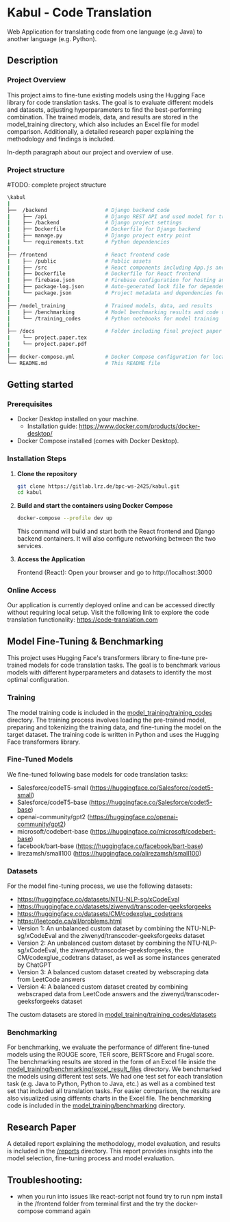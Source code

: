 # Kabul - Code Translation

Web Application for translating code from one language (e.g Java) to another language (e.g. Python).

## Description

### Project Overview
This project aims to fine-tune existing models using the Hugging Face library for code translation tasks. The goal is to evaluate different models and datasets, adjusting hyperparameters to find the best-performing combination. The trained models, data, and results are stored in the model_training directory, which also includes an Excel file for model comparison. Additionally, a detailed research paper explaining the methodology and findings is included.

In-depth paragraph about our project and overview of use. 

### Project structure
#TODO: complete project structure
```Bash
\kabul
|
├──  /backend                   # Django backend code
|    ├── /api                   # Django REST API and used model for translation           
|    ├── /backend               # Django project settings  
|    ├── Dockerfile             # Dockerfile for Django backend
|    ├── manage.py              # Django project entry point
|    └── requirements.txt       # Python dependencies
|
├── /frontend                   # React frontend code    
|    ├── /public                # Public assets
|    ├── /src                   # React components including App.js and App.css for the UI
|    ├── Dockerfile             # Dockerfile for React frontend
|    ├── firebase.json          # Firebase configuration for hosting and rewrites 
|    ├── package-log.json       # Auto-generated lock file for dependencies, ensures consistent installs
|    └── package.json           # Project metadata and dependencies for the React frontend
|
├── /model_training             # Trained models, data, and results
|    ├── /benchmarking          # Model benchmarking results and code used for evaluation    
|    └── /training_codes        # Python notebooks for model training
|  
├── /docs                       # Folder including final project paper
|    └── project.paper.tex
|    └── project.paper.pdf 
|    
├── docker-compose.yml          # Docker Compose configuration for local setup
└── README.md                   # This README file
```

## Getting started

### Prerequisites
- Docker Desktop installed on your machine.
  - Installation guide: https://www.docker.com/products/docker-desktop/ 
- Docker Compose installed (comes with Docker Desktop).

### Installation Steps
1. **Clone the repository**
    ```bash
    git clone https://gitlab.lrz.de/bpc-ws-2425/kabul.git
    cd kabul
    ```

2. **Build and start the containers using Docker Compose**
    ```bash
    docker-compose --profile dev up
    ```
    This command will build and start both the React frontend and Django backend containers. It will also configure networking between the two services.

3. **Access the Application**
    
    Frontend (React): Open your browser and go to http://localhost:3000

### Online Access
Our application is currently deployed online and can be accessed directly without requiring local setup.
Visit the following link to explore the code translation functionality: https://code-translation.com

## Model Fine-Tuning & Benchmarking

This project uses Hugging Face's transformers library to fine-tune pre-trained models for code translation tasks. The goal is to benchmark various models with different hyperparameters and datasets to identify the most optimal configuration.

### Training
The model training code is included in the [model_training/training_codes](https://gitlab.lrz.de/bpc-ws-2425/kabul/-/tree/main/model_training/training_codes) directory. The training process involves loading the pre-trained model, preparing and tokenizing the training data, and fine-tuning the model on the target dataset. The training code is written in Python and uses the Hugging Face transformers library.

### Fine-Tuned Models
We fine-tuned following base models for code translation tasks:
- Salesforce/codeT5-small (https://huggingface.co/Salesforce/codet5-small)
- Salesforce/codeT5-base (https://huggingface.co/Salesforce/codet5-base)
- openai-community/gpt2 (https://huggingface.co/openai-community/gpt2)
- microsoft/codebert-base (https://huggingface.co/microsoft/codebert-base)
- facebook/bart-base (https://huggingface.co/facebook/bart-base)
- lirezamsh/small100 (https://huggingface.co/alirezamsh/small100)

### Datasets
For the model fine-tuning process, we use the following datasets:
- https://huggingface.co/datasets/NTU-NLP-sg/xCodeEval
- https://huggingface.co/datasets/ziwenyd/transcoder-geeksforgeeks
- https://huggingface.co/datasets/CM/codexglue_codetrans
- https://leetcode.ca/all/problems.html
- Version 1: An unbalanced custom dataset by combining the NTU-NLP-sg/xCodeEval and the ziwenyd/transcoder-geeksforgeeks dataset
- Version 2: An unbalanced custom dataset by combining the NTU-NLP-sg/xCodeEval, the ziwenyd/transcoder-geeksforgeeks, the CM/codexglue_codetrans dataset, as well as some instances generated by ChatGPT 
- Version 3: A balanced custom dataset created by webscraping data from LeetCode answers 
- Version 4: A balanced custom dataset created by combining webscraped data from LeetCode answers and the ziwenyd/transcoder-geeksforgeeks dataset


The custom datasets are stored in [model_training/training_codes/datasets](https://gitlab.lrz.de/bpc-ws-2425/kabul/-/tree/main/model_training/training_codes/datasets?ref_type=heads)

### Benchmarking
For benchmarking, we evaluate the performance of different fine-tuned models using the ROUGE score, TER score, BERTScore and Frugal score. The benchmarking results are stored in the form of an Excel file inside the [model_training/benchmarking/excel_result_files](https://gitlab.lrz.de/bpc-ws-2425/kabul/-/tree/main/model_training/benchmarking/excel_result_files?ref_type=heads) directory. 
We benchmarked the models using different test sets. We had one test set for each translation task (e.g. Java to Python, Python to Java, etc.) as well as a combined test set that included all translation tasks.
For easier comparison, the results are also visualized using differnts charts in the Excel file.
The benchmarking code is included in the [model_training/benchmarking](https://gitlab.lrz.de/bpc-ws-2425/kabul/-/tree/main/model_training/benchmarking?ref_type=heads) directory.
## Research Paper
A detailed report explaining the methodology, model evaluation, and results is included in the  [/reports](https://gitlab.lrz.de/bpc-ws-2425/kabul/-/tree/main/reports?ref_type=heads) directory. This report provides insights into the model selection, fine-tuning process and model evaluation.

## Troubleshooting: 
- when you run into issues like react-script not found try to run npm install in the /frontend folder from terminal first and the try the docker-compose command again 